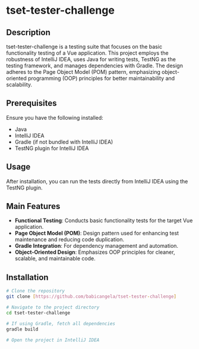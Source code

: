 # tset-tester-challenge

## Description
tset-tester-challenge is a testing suite that focuses on the basic functionality testing of a Vue application. This project employs the robustness of IntelliJ IDEA, uses Java for writing tests, TestNG as the testing framework, and manages dependencies with Gradle. The design adheres to the Page Object Model (POM) pattern, emphasizing object-oriented programming (OOP) principles for better maintainability and scalability.

## Prerequisites
Ensure you have the following installed:
- Java
- IntelliJ IDEA
- Gradle (if not bundled with IntelliJ IDEA)
- TestNG plugin for IntelliJ IDEA

## Usage
After installation, you can run the tests directly from IntelliJ IDEA using the TestNG plugin.

## Main Features
- **Functional Testing**: Conducts basic functionality tests for the target Vue application.
- **Page Object Model (POM)**: Design pattern used for enhancing test maintenance and reducing code duplication.
- **Gradle Integration**: For dependency management and automation.
- **Object-Oriented Design**: Emphasizes OOP principles for cleaner, scalable, and maintainable code.

## Installation
```bash
# Clone the repository
git clone [https://github.com/babicangela/tset-tester-challenge]

# Navigate to the project directory
cd tset-tester-challenge

# If using Gradle, fetch all dependencies
gradle build

# Open the project in IntelliJ IDEA


